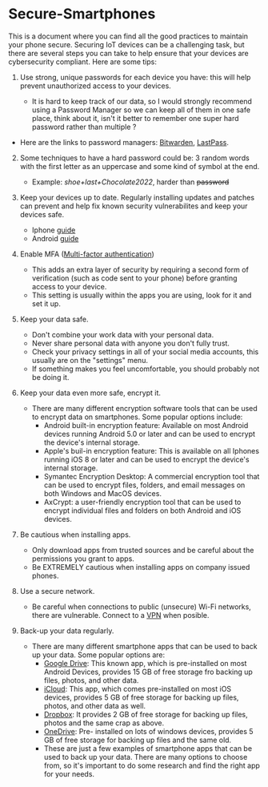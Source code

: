 # Secure-Smartphones
This is a document where you can find all the good practices to maintain your phone secure. Securing IoT devices can be a challenging task, but there are several steps you can take to help ensure that your devices are cybersecurity compliant. Here are some tips:
1. Use strong, unique passwords for each device you have: this will help prevent unauthorized access to your devices. 

   -  It is hard to keep track of our data, so I would strongly recommend using a Password Manager so we can keep all of them in one safe place, think about it, isn't it better to remember one super hard password rather than multiple ? 
    
 - Here are the links to password managers: [Bitwarden](https://bitwarden.com/), [LastPass](https://lastpass.com/create-account.php).
    
2. Some techniques to have a hard password could be: 3 random words with the first letter as an uppercase and some kind of symbol at the end. 
    - Example: *shoe+last+Chocolate2022*, harder than ~~password~~

3. Keep your devices up to date. Regularly installing updates and patches can prevent and help fix known security vulnerabilites and keep your devices safe. 
    - Iphone [guide](https://support.apple.com/en-us/HT204204#:~:text=Go%20to%20Settings%20%3E%20General%20%3E%20Software,version%20of%20iOS%20or%20iPadOS.)
    - Android [guide](https://www.makeuseof.com/tag/ensure-android-up-to-date-secure/)

4. Enable MFA ([Multi-factor authentication](https://en.wikipedia.org/wiki/Multi-factor_authentication))
    - This adds an extra layer of security by requiring a second form of verification (such as code sent to your phone) before granting access to your device.
    - This setting is usually within the apps you are using, look for it and set it up. 

5. Keep your data safe.
    - Don't combine your work data with your personal data.
    - Never share personal data with anyone you don't fully trust. 
    - Check your privacy settings in all of your social media accounts, this usually are on the "settings" menu.
    - If something makes you feel uncomfortable, you should probably not be doing it. 

6. Keep your data even more safe, encrypt it. 
    - There are many different encryption software tools that can be used to encrypt data on smartphones. Some popular options include:
      - Android built-in encryption feature: Available on most Android devices running Android 5.0 or later and can be used to encrypt the device's internal storage.
      - Apple's buil-in encryption feature: This is available on all Iphones running iOS 8 or later and can be used to encrypt the device's internal storage. 
      - Symantec Encryption Desktop: A commercial encryption tool that can be used to encrypt files, folders, and email messages on both Windows and MacOS devices.
      - AxCrypt: a user-friendly encryption tool that can be used to encrypt individual files and folders on both Android and iOS devices.
7. Be cautious when installing apps.
     - Only download apps from trusted sources and be careful about the permissions you grant to apps. 
     - Be EXTREMELY cautious when installing apps on company issued phones. 

8. Use a secure network.
     - Be careful when connections to public (unsecure) Wi-Fi networks, there are vulnerable. Connect to a [VPN](https://www.pcmag.com/picks/the-best-vpn-services) when posible.

9. Back-up your data regularly.
     - There are many different smartphone apps that can be used to back up your data. Some popular options are: 
       - [Google Drive](https://www.google.com/drive/): This known app, which is pre-installed on most Android Devices, provides 15 GB of free storage fro backing up files, photos, and other data.
       - [iCloud](https://www.icloud.com/): This app, which comes pre-installed on most iOS devices, provides 5 GB of free storage for backing up files, photos, and other data as well. 
       - [Dropbox](https://www.dropbox.com/login): It provides 2 GB of free storage for backing up files, photos and the same crap as above. 
       - [OneDrive](https://onedrive.live.com/about/en-us/signin/): Pre- installed on lots of windows devices, provides 5 GB of free storage for backing up files and the same old. 
       - These are just a few examples of smartphone apps that can be used to back up your data. There are many options to choose from, so it's important to do some research and find the right app for your needs. 





     
    
